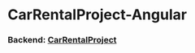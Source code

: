 # CarRentalProject-Angular

### Backend: [CarRentalProject](https://github.com/CagriTopcu/CarRentalProject)
